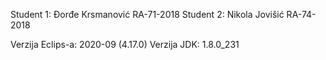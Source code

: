 

Student 1: Đorđe Krsmanović RA-71-2018
Student 2: Nikola Jovišić RA-74-2018

Verzija Eclips-a: 2020-09 (4.17.0)
Verzija JDK: 1.8.0_231
